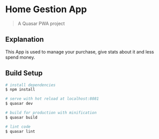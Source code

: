 # Home Gestion App

> A Quasar PWA project

## Explanation

This App is used to manage your purchase, give stats about it and less spend money. 

## Build Setup

``` bash
# install dependencies
$ npm install

# serve with hot reload at localhost:8081
$ quasar dev

# build for production with minification
$ quasar build

# lint code
$ quasar lint
```
